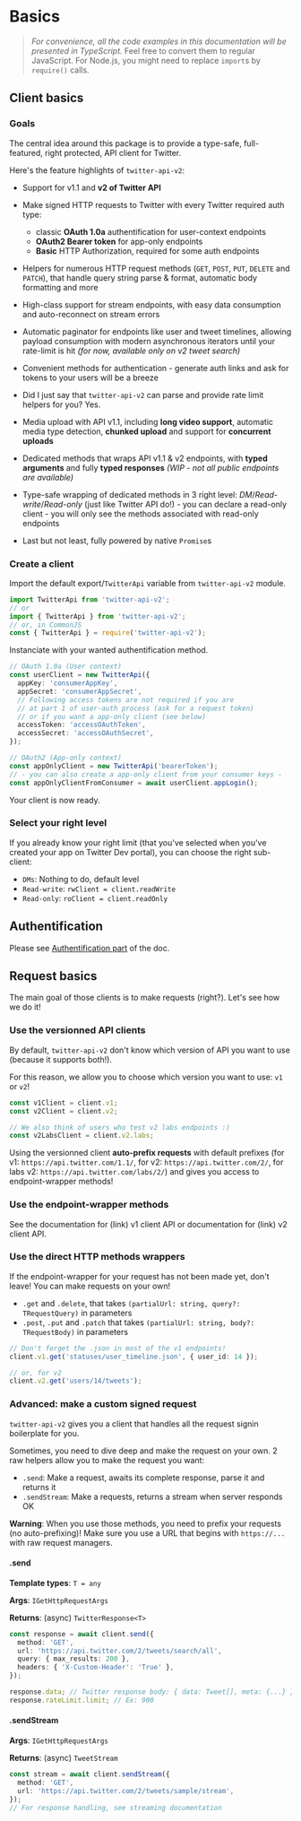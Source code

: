 # Basics

> *For convenience, all the code examples in this documentation will be presented in TypeScript.*
> Feel free to convert them to regular JavaScript. For Node.js, 
> you might need to replace `import`s by `require()` calls.

## Client basics

### Goals

The central idea around this package is to provide a type-safe, full-featured, right protected, API client for Twitter.

Here's the feature highlights of `twitter-api-v2`:
- Support for v1.1 and **v2 of Twitter API**
  
- Make signed HTTP requests to Twitter with every Twitter required auth type:
    - classic **OAuth 1.0a** authentification for user-context endpoints  
    - **OAuth2 Bearer token** for app-only endpoints
    - **Basic** HTTP Authorization, required for some auth endpoints
  
- Helpers for numerous HTTP request methods (`GET`, `POST`, `PUT`, `DELETE` and `PATCH`), 
  that handle query string parse & format, automatic body formatting and more
  
- High-class support for stream endpoints, with easy data consumption and auto-reconnect on stream errors
  
- Automatic paginator for endpoints like user and tweet timelines, 
  allowing payload consumption with modern asynchronous iterators until your rate-limit is hit
  *(for now, available only on v2 tweet search)*

- Convenient methods for authentication - generate auth links and ask for tokens to your users will be a breeze

- Did I just say that `twitter-api-v2` can parse and provide rate limit helpers for you? Yes.

- Media upload with API v1.1, including **long video support**,  automatic media type detection, 
  **chunked upload** and support for **concurrent uploads**
  
- Dedicated methods that wraps API v1.1 & v2 endpoints, with **typed arguments** and fully **typed responses** 
  *(WIP - not all public endpoints are available)*
  
- Type-safe wrapping of dedicated methods in 3 right level: *DM*/*Read-write*/*Read-only* (just like Twitter API do!) -
  you can declare a read-only client - you will only see the methods associated with read-only endpoints
  
- Last but not least, fully powered by native `Promise`s

### Create a client

Import the default export/`TwitterApi` variable from `twitter-api-v2` module.

```ts
import TwitterApi from 'twitter-api-v2';
// or
import { TwitterApi } from 'twitter-api-v2';
// or, in CommonJS
const { TwitterApi } = require('twitter-api-v2');
```

Instanciate with your wanted authentification method.

```ts
// OAuth 1.0a (User context)
const userClient = new TwitterApi({
  appKey: 'consumerAppKey',
  appSecret: 'consumerAppSecret',
  // Following access tokens are not required if you are 
  // at part 1 of user-auth process (ask for a request token)
  // or if you want a app-only client (see below)
  accessToken: 'accessOAuthToken',
  accessSecret: 'accessOAuthSecret',
});

// OAuth2 (App-only context)
const appOnlyClient = new TwitterApi('bearerToken');
// - you can also create a app-only client from your consumer keys -
const appOnlyClientFromConsumer = await userClient.appLogin();
```

Your client is now ready.

### Select your right level

If you already know your right limit (that you've selected when you've created your app on Twitter Dev portal),
you can choose the right sub-client:

- `DMs`: Nothing to do, default level
- `Read-write`: `rwClient = client.readWrite`
- `Read-only`: `roClient = client.readOnly`

## Authentification

Please see [Authentification part](./auth.md) of the doc.

## Request basics

The main goal of those clients is to make requests (right?). Let's see how we do it!

### Use the versionned API clients

By default, `twitter-api-v2` don't know which version of API you want to use (because it supports both!).

For this reason, we allow you to choose which version you want to use: `v1` or `v2`!
```ts
const v1Client = client.v1;
const v2Client = client.v2;

// We also think of users who test v2 labs endpoints :)
const v2LabsClient = client.v2.labs;
```

Using the versionned client **auto-prefix requests** with default prefixes 
(for v1: `https://api.twitter.com/1.1/`, for v2: `https://api.twitter.com/2/`,
for labs v2: `https://api.twitter.com/labs/2/`) 
and gives you access to endpoint-wrapper methods!

### Use the endpoint-wrapper methods

See the documentation for (link) v1 client API or documentation for (link) v2 client API.

### Use the direct HTTP methods wrappers

If the endpoint-wrapper for your request has not been made yet, don't leave! 
You can make requests on your own!

- `.get` and `.delete`, that takes `(partialUrl: string, query?: TRequestQuery)` in parameters
- `.post`, `.put` and `.patch` that takes `(partialUrl: string, body?: TRequestBody)` in parameters

```ts
// Don't forget the .json in most of the v1 endpoints!
client.v1.get('statuses/user_timeline.json', { user_id: 14 });

// or, for v2
client.v2.get('users/14/tweets');
```

### Advanced: make a custom signed request

`twitter-api-v2` gives you a client that handles all the request signin boilerplate for you.

Sometimes, you need to dive deep and make the request on your own. 
2 raw helpers allow you to make the request you want:
- `.send`: Make a request, awaits its complete response, parse it and returns it
- `.sendStream`: Make a requests, returns a stream when server responds OK

**Warning**: When you use those methods, you need to prefix your requests (no auto-prefixing)! 
Make sure you use a URL that begins with `https://...` with raw request managers.

#### .send

**Template types**: `T = any`

**Args**: `IGetHttpRequestArgs`

**Returns**: (async) `TwitterResponse<T>`

```ts
const response = await client.send({
  method: 'GET',
  url: 'https://api.twitter.com/2/tweets/search/all',
  query: { max_results: 200 },
  headers: { 'X-Custom-Header': 'True' },
});

response.data; // Twitter response body: { data: Tweet[], meta: {...} }
response.rateLimit.limit; // Ex: 900
```

#### .sendStream

**Args**: `IGetHttpRequestArgs`

**Returns**: (async) `TweetStream`

```ts
const stream = await client.sendStream({
  method: 'GET',
  url: 'https://api.twitter.com/2/tweets/sample/stream',
});
// For response handling, see streaming documentation
```
